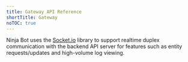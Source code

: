 ```yaml
---
title: Gateway API Reference
shortTitle: Gateway
noTOC: true
---
```


Ninja Bot uses the [Socket.io](https://socket.io/) library to support realtime duplex communication with the backend API server for features such as entity requests/updates and high-volume log viewing.

<Overview />
